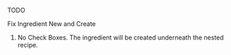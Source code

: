 TODO

Fix Ingredient New and Create

1. No Check Boxes. The ingredient will be created underneath the nested recipe.
